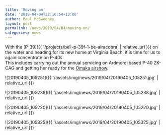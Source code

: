 ```yaml
---
title: 'Moving on'
date: '2019-04-04T22:16:54+13:00'
author: Paul McSweeney
layout: post
permalink: /news/2019/04/04/moving-on/
categories: news
---
```


With the [P-39]({{ '/projects/bell-p-39f-1-be-airacobra' | relative_url }}) on the water and heading for its new home at Virginia Beach, it is time for us to again concentrate on P-40s.  
This includes carrying out the annual servicing on Ardmore-based P-40 ZK-CAG and getting her ready for the [Omaka airshow](https://www.classicfighters.co.nz/).

![20190405_105251]({{ '/assets/img/news/2019/04/20190405_105251.jpg' | relative_url }})

![20190405_105238]({{ '/assets/img/news/2019/04/20190405_105238.jpg' | relative_url }})

![20190405_105220]({{ '/assets/img/news/2019/04/20190405_105220.jpg' | relative_url }})

![20190405_105325]({{ '/assets/img/news/2019/04/20190405_105325.jpg' | relative_url }})
